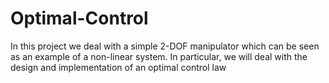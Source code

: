 # Optimal-Control
In this project we deal with a simple 2-DOF manipulator which can be seen as an example of a non-linear system. In particular, we will deal with the design and implementation of an optimal control law

